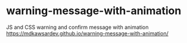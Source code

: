 # warning-message-with-animation
JS and CSS warning and confirm message with animation
https://mdkawsardev.github.io/warning-message-with-animation/
